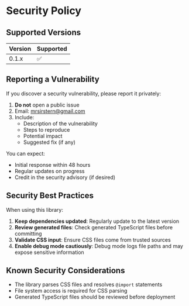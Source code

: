 # Security Policy

## Supported Versions

| Version | Supported          |
| ------- | ------------------ |
| 0.1.x   | :white_check_mark: |

## Reporting a Vulnerability

If you discover a security vulnerability, please report it privately:

1. **Do not** open a public issue
2. Email: mrsirstern@gmail.com
3. Include:
   - Description of the vulnerability
   - Steps to reproduce
   - Potential impact
   - Suggested fix (if any)

You can expect:

- Initial response within 48 hours
- Regular updates on progress
- Credit in the security advisory (if desired)

## Security Best Practices

When using this library:

1. **Keep dependencies updated**: Regularly update to the latest version
2. **Review generated files**: Check generated TypeScript files before committing
3. **Validate CSS input**: Ensure CSS files come from trusted sources
4. **Enable debug mode cautiously**: Debug mode logs file paths and may expose sensitive information

## Known Security Considerations

- The library parses CSS files and resolves `@import` statements
- File system access is required for CSS parsing
- Generated TypeScript files should be reviewed before deployment
